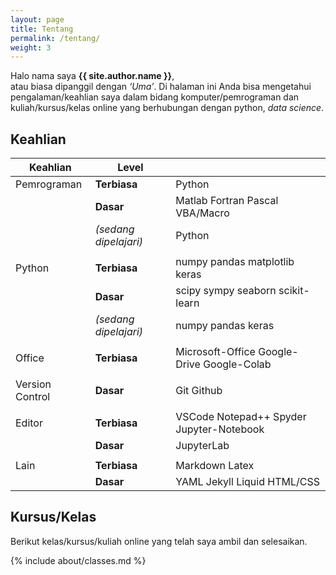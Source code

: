 ```yaml
---
layout: page
title: Tentang
permalink: /tentang/
weight: 3
---
```


Halo nama saya **{{ site.author.name }}**,<br>
atau biasa dipanggil dengan *‘Uma’*. Di halaman ini Anda bisa mengetahui pengalaman/keahlian saya dalam bidang komputer/pemrograman dan kuliah/kursus/kelas online yang berhubungan dengan python, _data science_.

## Keahlian

| Keahlian        | Level                 |                                            |
| --------------- | --------------------- | ------------------------------------------ |
| Pemrograman     | **Terbiasa**          | Python                                     |
|                 | **Dasar**             | Matlab Fortran Pascal VBA/Macro            |
|                 | *(sedang dipelajari)* | Python                                     |
|                 |                       |                                            |
| Python          | **Terbiasa**          | numpy pandas matplotlib keras              |
|                 | **Dasar**             | scipy sympy seaborn scikit-learn           |
|                 | *(sedang dipelajari)* | numpy pandas keras                         |
|                 |                       |                                            |
| Office          | **Terbiasa**          | Microsoft-Office Google-Drive Google-Colab |
|                 |                       |                                            |
| Version Control | **Dasar**             | Git Github                                 |
|                 |                       |                                            |
| Editor          | **Terbiasa**          | VSCode Notepad++ Spyder Jupyter-Notebook   |
|                 | **Dasar**             | JupyterLab                                 |
|                 |                       |                                            |
| Lain            | **Terbiasa**          | Markdown Latex                             |
|                 | **Dasar**             | YAML Jekyll Liquid HTML/CSS                |


## Kursus/Kelas

Berikut kelas/kursus/kuliah online yang telah saya ambil dan selesaikan.

<div class="row">
{% include about/classes.md %}
</div>